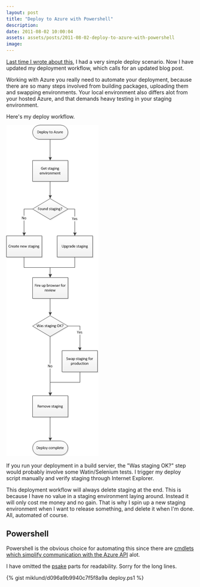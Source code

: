 ```yaml
---
layout: post
title: "Deploy to Azure with Powershell"
description:
date: 2011-08-02 10:00:04
assets: assets/posts/2011-08-02-deploy-to-azure-with-powershell
image: 
---
```


[Last time I wrote about this](/2011/06/08/automate-deploy-of-your-orchard-cms-to-azure.html "Automate deploy of Orchard CMS to Azure"), I had a very simple deploy scenario. Now I have updated my deployment workflow, which calls for an updated blog post.

Working with Azure you really need to automate your deployment, because there are so many steps involved from building packages, uploading them and swapping environments. Your local environment also differs alot from your hosted Azure, and that demands heavy testing in your staging environment.

Here's my deploy workflow.

![Azure deployment workflow](/assets/posts/2011-08-02-deploy-to-azure-with-powershell/azure_deployment_workflow.png)

If you run your deployment in a build servier, the "Was staging OK?" step would probably involve some Watin/Selenium tests. I trigger my deploy script manually and verify staging through Internet Explorer.

This deployment workflow will always delete staging at the end. This is because I have no value in a staging environment laying around. Instead it will only cost me money and no gain. That is why I spin up a new staging environment when I want to release something, and delete it when I'm done. All, automated of course.

## Powershell

Powershell is the obvious choice for automating this since there are [cmdlets which simplify communication with the Azure API](http://wappowershell.codeplex.com/ "Windows Azure Platform PowerShell Cmdlets") alot.

I have omitted the [psake](http://codebetter.com/jameskovacs/2010/04/12/psake-v4-00/) parts for readability. Sorry for the long lines.

{% gist miklund/d096a9b9940c7f5f8a9a deploy.ps1 %}

